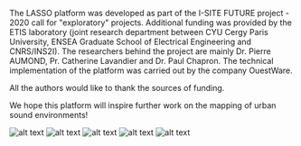 The LASSO platform was developed as part of the I-SITE FUTURE project - 2020 call for "exploratory" projects. Additional funding was provided by the ETIS laboratory (joint research department between CYU Cergy Paris University, ENSEA Graduate School of Electrical Engineering and CNRS/INS2I). The researchers behind the project are mainly Dr. Pierre AUMOND, Pr. Catherine Lavandier and Dr. Paul Chapron. The technical implementation of the platform was carried out by the company OuestWare. 

All the authors would like to thank the sources of funding.

We hope this platform will inspire further work on the mapping of urban sound environments!

![alt text](https://www.umrae.fr/fileadmin/contributeurs/UMRAE/UMRAE-logo.png)
![alt text](https://www.univ-gustave-eiffel.fr/fileadmin/logo_univ_gustave_eiffel_rvb.svg)
![alt text](https://www.etis-lab.fr/wp-content/uploads/2022/01/etis_lo_SLOGAN_H_RVB.svg)
![alt text](https://www.etis-lab.fr/wp-content/uploads/2021/12/CNRS-150x150.png)
![alt text](https://www.etis-lab.fr/wp-content/uploads/2021/12/ensea-150x150.png)